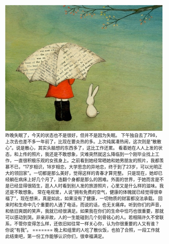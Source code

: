 <img src="/blog/images/youwo.jpg" />
昨晚失眠了，今天的状态也不是很好，但并不是因为失眠。
下午独自去了798，上次去也差不多一年前了，比现在要炎热的多。上次纯属凑热闹，这次则是“散散心”。说是散心，其实头脑想的东西多了，这比工作还累。
看着她在人人上发的状态，和上传的照片，我还是不敢想象，灾难突然就这么降临到一个刚毕业找上工作，一直很积极乐观的女孩身上。之前看到她经常晒她和她男朋友的照片，我都羡慕不已，“17岁相识，18岁相恋，大学思念的异地恋，终于到了23岁，可以光明正大的领回家”。一切都是那么美好，觉得这样的青春才算完整。
只是现在，她却已经躺在病床上好几个月了，连翻个身都是那么的困难。外面的世界，于她而言是不是已经显得很陌生，逛人人时看到别人发的旅游照片，心里又是什么样的滋味。我还是不敢想象。
常在电视里，人说“拥有免费的空气，健康的体魄就已经觉得很幸福了”，现在想来，真是如此，如果没有了健康，一切物质的财富都没法承载。
回来时和生命中几个重要的人通了电话，而说的话，也无关痛痒。听到你们的声音，和依旧爽朗的笑声，我就已经很满足。如果我在你们的生命中恰巧也很重要，那就可以感动到哭。非亲非故，人的一生能碰到几个刻骨铭心的人。若相隔许久不曾联系，不管你变得怎么样，还依旧如往常一样关心你，认为你很重要的人又有谁？
你说“有我”。
=======
晚上和组里的人吃了散伙饭，也拍了合照，一段工作就此结束吧，第一份工作能够认识你们，很幸福满足。